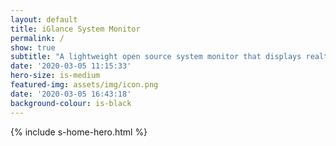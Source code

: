 ```yaml
---
layout: default
title: iGlance System Monitor
permalink: /
show: true
subtitle: "A lightweight open source system monitor that displays realtime stats about your Mac in the menu bar. It is built to be highly customizable so everyone can adjust it to their needs."
date: '2020-03-05 11:15:33'
hero-size: is-medium
featured-img: assets/img/icon.png
date: '2020-03-05 16:43:18'
background-colour: is-black
---
```

{% include s-home-hero.html %}

